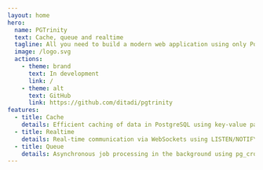 ```yaml
---
layout: home
hero:
  name: PGTrinity
  text: Cache, queue and realtime
  tagline: All you need to build a modern web application using only PostgreSQL.
  image: /logo.svg
  actions:
    - theme: brand
      text: In development
      link: /
    - theme: alt
      text: GitHub
      link: https://github.com/ditadi/pgtrinity
features:
  - title: Cache
    details: Efficient caching of data in PostgreSQL using key-value pairs.
  - title: Realtime
    details: Real-time communication via WebSockets using LISTEN/NOTIFY.
  - title: Queue
    details: Asynchronous job processing in the background using pg_cron.
---
```


